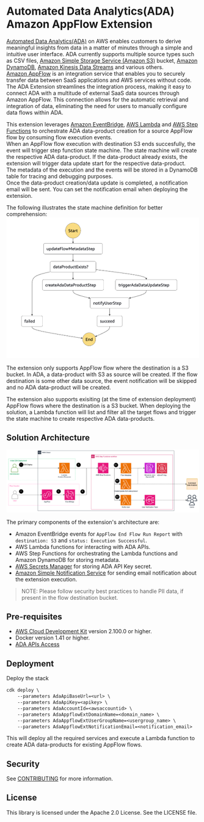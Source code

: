 
# Automated Data Analytics(ADA) Amazon AppFlow Extension

[Automated Data Analytics(ADA)](https://aws.amazon.com/solutions/implementations/automated-data-analytics-on-aws/) on AWS enables customers to derive meaningful insights from data in a matter of minutes through a simple and intuitive user interface. ADA currently supports multiple source types such as CSV files, [Amazon Simple Storage Service (Amazon S3)](https://aws.amazon.com/s3/) bucket, [Amazon DynamoDB](https://aws.amazon.com/dynamodb/), [Amazon Kinesis Data Streams](https://aws.amazon.com/kinesis/data-streams/) and various others.  
[Amazon AppFlow](https://aws.amazon.com/appflow/) is an integration service that enables you to securely transfer data between SaaS applications and AWS services without code.  
The ADA Extension streamlines the integration process, making it easy to connect ADA with a multitude of external SaaS data sources through Amazon AppFlow. This connection allows for the automatic retrieval and integration of data, eliminating the need for users to manually configure data flows within ADA.  

This extension leverages [Amazon EventBridge](https://aws.amazon.com/eventbridge/), [AWS Lambda](https://aws.amazon.com/lambda/) and [AWS Step Functions](https://aws.amazon.com/step-functions/) to orchestrate ADA data-product creation for a source AppFlow flow by consuming flow execution events.  
When an AppFlow flow execution with destination S3 ends succesfully, the event will trigger step function state machine. The state machine will create the respective ADA data-product. If the data-product already exists, the extension will trigger data update start for the respective data-product.  
The metadata of the execution and the events will be stored in a DynamoDB table for tracing and debugging purposes.  
Once the data-product creation/data update is completed, a notification email will be sent. You can set the notification email when deploying the extension.  

The following illustrates the state machine definition for better comprehension:  
![State Machine Definition](images/ada-appflow-extension-sm-def-flow.png)  

The extension only supports AppFlow flow where the destination is a S3 bucket. In ADA, a data-product with S3 as source will be created. If the flow destination is some other data source, the event notification will be skipped and no ADA data-product will be created.  

The extension also supports exisiting (at the time of extension deployment) AppFlow flows where the destination is a S3 bucket. When deploying the solution, a Lambda function will list and filter all the target flows and trigger the state machine to create respective ADA data-products.  

## Solution Architecture  

![Architecture](images/ada-appflow-extension-arch-diagram.png "Architecture")  

The primary components of the extension's architecture are:  
- Amazon EventBridge events for `AppFlow End Flow Run Report` with `destination: S3` and `status: Execution Successful`.
- AWS Lambda functions for interacting with ADA APIs.
- AWS Step Functions for orchestrating the Lambda functions and Amazon DynamoDB for storing metadata.
- [AWS Secrets Manager](https://aws.amazon.com/secrets-manager/) for storing ADA API Key secret.
- [Amazon Simple Notification Service](https://aws.amazon.com/sns/) for sending email notification about the extension execution.

> NOTE: Please follow security best practices to handle PII data, if present in the flow destination bucket.  

## Pre-requisites  

- [AWS Cloud Development Kit](https://docs.aws.amazon.com/cdk/v2/guide/home.html) version 2.100.0 or higher.
- Docker version 1.41 or higher.
- [ADA APIs Access](https://docs.aws.amazon.com/solutions/latest/automated-data-analytics-on-aws/access-the-ada-apis.html)

## Deployment  

Deploy the stack  
```
cdk deploy \
    --parameters AdaApiBaseUrl=<url> \
    --parameters AdaApiKey=<apikey> \
    --parameters AdaAccountId=<awsaccountid> \
    --parameters AdaAppflowExtDomainName=<domain_name> \
    --parameters AdaAppflowExtUserGroupName=<usergroup_name> \
    --parameters AdaAppflowExtNotificationEmail=<notification_email>
```  
This will deploy all the required services and execute a Lambda function to create ADA data-products for existing AppFlow flows.

## Security

See [CONTRIBUTING](CONTRIBUTING.md#security-issue-notifications) for more information.

## License

This library is licensed under the Apache 2.0 License. See the LICENSE file.
